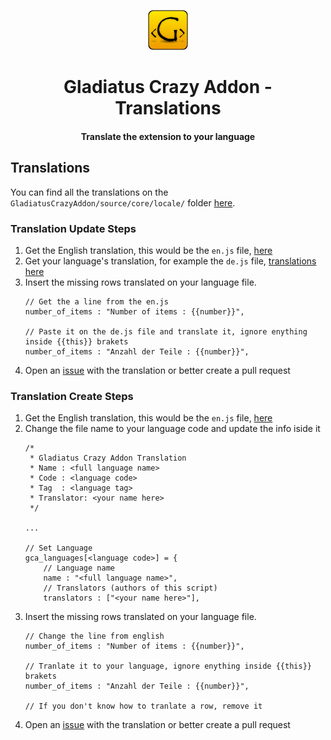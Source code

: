 
<p align="center"><img src="../resources/logo-icons/icon_64.png"/></p>
<h1 align="center">Gladiatus Crazy Addon - Translations</h1>
<h4 align="center">Translate the extension to your language</h4>

## Translations

You can find all the translations on the `GladiatusCrazyAddon/source/core/locale/` folder [here](../../source/core/locale/).

### Translation Update Steps

 1. Get the English translation, this would be the `en.js` file, [here](../../source/core/locale/en.js)
 2. Get your language's translation, for example the `de.js` file, [translations here](../../source/core/locale/)
 3. Insert the missing rows translated on your language file.
	```
	// Get the a line from the en.js
	number_of_items : "Number of items : {{number}}",

	// Paste it on the de.js file and translate it, ignore enything inside {{this}} brakets
	number_of_items : "Anzahl der Teile : {{number}}",
	```
 4. Open an [issue](https://github.com/DinoDevs/GladiatusCrazyAddon/issues/new?template=translation.md) with the translation or better create a pull request

### Translation Create Steps

 1. Get the English translation, this would be the `en.js` file, [here](../../source/core/locale/en.js)
 2. Change the file name to your language code and update the info iside it
	```
	/*
	 * Gladiatus Crazy Addon Translation
	 * Name : <full language name>
	 * Code : <language code>
	 * Tag  : <language tag>
	 * Translator: <your name here>
	 */
	 
	...
	
	// Set Language
	gca_languages[<language code>] = {
		// Language name
		name : "<full language name>",
		// Translators (authors of this script)
		translators : ["<your name here>"],
	```
 3. Insert the missing rows translated on your language file.
	```
	// Change the line from english
	number_of_items : "Number of items : {{number}}",

	// Tranlate it to your language, ignore enything inside {{this}} brakets
	number_of_items : "Anzahl der Teile : {{number}}",

	// If you don't know how to tranlate a row, remove it
	```
 4. Open an [issue](https://github.com/DinoDevs/GladiatusCrazyAddon/issues/new?template=translation.md) with the translation or better create a pull request
